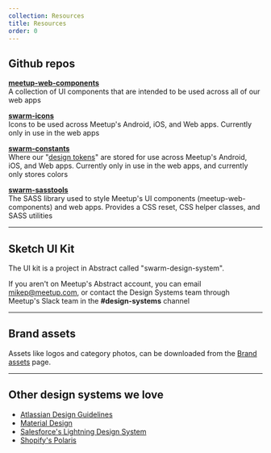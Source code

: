 ```yaml
---
collection: Resources
title: Resources
order: 0
---
```


## Github repos
**[meetup-web-components](https://github.com/meetup/meetup-web-components/)**<br />
A collection of UI components that are intended to be used across all of our web apps

**[swarm-icons](https://github.com/meetup/swarm-icons/)**<br />
Icons to be used across Meetup's Android, iOS, and Web apps. Currently only in use in the web apps

**[swarm-constants](https://github.com/meetup/swarm-constants/)**<br />
Where our "[design tokens](https://medium.com/eightshapes-llc/tokens-in-design-systems-25dd82d58421)" are stored for use across Meetup's Android, iOS, and Web apps. Currently only in use in the web apps, and currently only stores colors

**[swarm-sasstools](https://github.com/meetup/swarm-sasstools/)**<br />
The SASS library used to style Meetup's UI components (meetup-web-components) and web apps. Provides a CSS reset, CSS helper classes, and SASS utilities

---------------------------------------

## Sketch UI Kit
The UI kit is a project in Abstract called "swarm-design-system".

If you aren't on Meetup's Abstract account, you can email [mikep@meetup.com](mailto:mikep@meetup.com), or contact the Design Systems team through Meetup's Slack team in the **#design-systems** channel

---------------------------------------

## Brand assets
Assets like logos and category photos, can be downloaded from the [Brand assets](../brand/brandassets) page.

---------------------------------------

## Other design systems we love
* [Atlassian Design Guidelines](https://atlassian.design/)
* [Material Design](https://material.io/)
* [Salesforce's Lightning Design System](https://www.lightningdesignsystem.com/)
* [Shopify's Polaris](https://polaris.shopify.com/)
